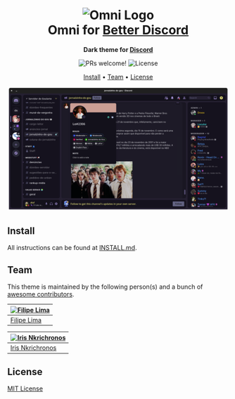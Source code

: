 <h1 align="center">
  <br>
  <img src="https://storage.googleapis.com/golden-wind/github/omni/omni.png" alt="Omni Logo" width="100">
  <br>
  Omni for <a href="https://betterdiscord.app/">Better Discord</a>
  <br>
</h1>

<p align="center">
  <strong>Dark theme for <a href="https://discord.com/app">Discord</a></strong>
</p>

<p align="center">
  <img src="https://img.shields.io/badge/PRs-welcome-%235FCC6F.svg" alt="PRs welcome!" />

  <img alt="License" src="https://img.shields.io/badge/license-MIT-%235FCC6F">
</p>

<p align="center">
  <a href="#install">Install</a> •
  <a href="#team">Team</a> •
  <a href="#license">License</a>
</p>

<p align="center">
  <img width="800" alt="Omni screnshoot for BetterDiscord" src="./screenshot.png">
</p>

## Install

All instructions can be found at [INSTALL.md](./INSTALL.md).

## Team

This theme is maintained by the following person(s) and a bunch of [awesome contributors](https://github.com/getomni/template/graphs/contributors).

| [![Filipe Lima](https://github.com/datsfilipe.png?size=120)](https://github.com/datsfilipe) |
| ------------------------------------------------------------------------------------------------ |
| [Filipe Lima](https://github.com/datsfilipe)                                                   |

| [![Iris Nkrichronos](https://github.com/nkrichronos.png?size=120)](https://github.com/datsfilipe) |
| ------------------------------------------------------------------------------------------------ |
| [Iris Nkrichronos](https://github.com/nkrichronos)   

## License

[MIT License](./LICENSE.md)
